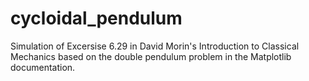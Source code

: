 # cycloidal_pendulum
Simulation of Excersise 6.29 in David Morin's Introduction to Classical Mechanics based on the double pendulum problem in the Matplotlib documentation.
